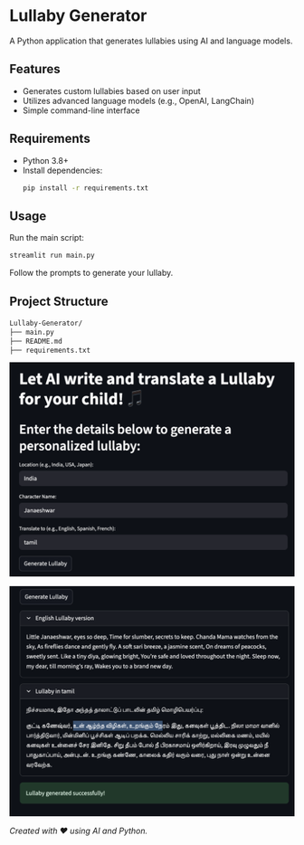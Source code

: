 # Lullaby Generator

A Python application that generates lullabies using AI and language models.

## Features

- Generates custom lullabies based on user input
- Utilizes advanced language models (e.g., OpenAI, LangChain)
- Simple command-line interface

## Requirements

- Python 3.8+
- Install dependencies:
    ```bash
    pip install -r requirements.txt
    ```

## Usage

Run the main script:
```bash
streamlit run main.py
```

Follow the prompts to generate your lullaby.

## Project Structure

```
Lullaby-Generator/
├── main.py
├── README.md
├── requirements.txt
```

![](https://github.com/janaeshkrish/Lullaby-Generator/blob/main/sample2.png)

![](https://github.com/janaeshkrish/Lullaby-Generator/blob/main/sample1.png)


*Created with ❤️ using AI and Python.*
